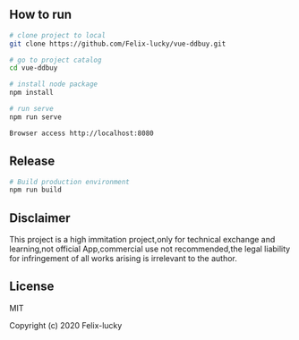 ## How to run

```bash
# clone project to local
git clone https://github.com/Felix-lucky/vue-ddbuy.git

# go to project catalog
cd vue-ddbuy

# install node package
npm install

# run serve
npm run serve

Browser access http://localhost:8080
```

## Release

```bash
# Build production environment
npm run build
```

## Disclaimer

This project is a high immitation project,only for technical exchange and learning,not official App,commercial use not recommended,the legal liability for infringement of all works arising is irrelevant to the author.

## License

MIT

Copyright (c) 2020 Felix-lucky
